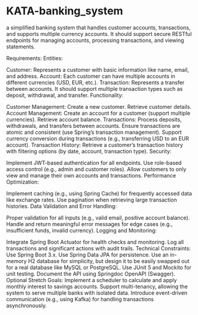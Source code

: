 # KATA-banking_system

a simplified banking system that handles customer accounts, transactions, and supports multiple currency accounts. It should support secure RESTful endpoints for managing accounts, processing transactions, and viewing statements.

Requirements:
Entities:

Customer: Represents a customer with basic information like name, email, and address.
Account: Each customer can have multiple accounts in different currencies (USD, EUR, etc.).
Transaction: Represents a transfer between accounts. It should support multiple transaction types such as deposit, withdrawal, and transfer.
Functionality:

Customer Management:
Create a new customer.
Retrieve customer details.
Account Management:
Create an account for a customer (support multiple currencies).
Retrieve account balance.
Transactions:
Process deposits, withdrawals, and transfers between accounts.
Ensure transactions are atomic and consistent (use Spring’s transaction management).
Support currency conversion during transactions (e.g., transferring USD to an EUR account).
Transaction History:
Retrieve a customer’s transaction history with filtering options (by date, account, transaction type).
Security:

Implement JWT-based authentication for all endpoints.
Use role-based access control (e.g., admin and customer roles).
Allow customers to only view and manage their own accounts and transactions.
Performance Optimization:

Implement caching (e.g., using Spring Cache) for frequently accessed data like exchange rates.
Use pagination when retrieving large transaction histories.
Data Validation and Error Handling:

Proper validation for all inputs (e.g., valid email, positive account balance).
Handle and return meaningful error messages for edge cases (e.g., insufficient funds, invalid currency).
Logging and Monitoring:

Integrate Spring Boot Actuator for health checks and monitoring.
Log all transactions and significant actions with audit trails.
Technical Constraints:
Use Spring Boot 3.x.
Use Spring Data JPA for persistence.
Use an in-memory H2 database for simplicity, but design it to be easily swapped out for a real database like MySQL or PostgreSQL.
Use JUnit 5 and Mockito for unit testing.
Document the API using Springdoc OpenAPI (Swagger).
Optional Stretch Goals:
Implement a scheduler to calculate and apply monthly interest to savings accounts.
Support multi-tenancy, allowing the system to serve multiple banks with isolated data.
Introduce event-driven communication (e.g., using Kafka) for handling transactions asynchronously.
